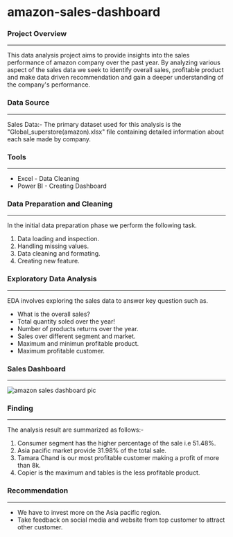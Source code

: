# amazon-sales-dashboard

### Project Overview
---

This data analysis project aims to provide insights into the sales performance of amazon company over the past year. By analyzing various aspect of the sales data we seek to identify overall sales, profitable product and make data driven recommendation and gain a deeper understanding of the company's performance.

### Data Source
---

Sales Data:- The primary dataset used for this analysis is the "Global_superstore(amazon).xlsx" file containing detailed information about each sale made by company.

### Tools
---

- Excel - Data Cleaning
- Power BI - Creating Dashboard

### Data Preparation and Cleaning
---

In the initial data preparation phase we perform the following task.
1. Data loading and inspection.
2. Handling missing values.
3. Data cleaning and formating.
4. Creating new feature.

### Exploratory Data Analysis
---

EDA involves exploring the sales data to answer key question such as.
- What is the overall sales?
- Total quantity soled over the year!
- Number of products returns over the year.
- Sales over different segment and market.
- Maximum and minimun profitable product.
- Maximum profitable customer.

### Sales Dashboard
---
![amazon sales dashboard pic](https://github.com/user-attachments/assets/fb48e331-1fab-4309-ab0e-112a29cdc20d)


### Finding
---
The analysis result are summarized as follows:-
1. Consumer segment has the higher percentage of the sale i.e 51.48%.
2. Asia pacific market provide 31.98% of the total sale.
3. Tamara Chand is our most profitable customer making a profit of more than 8k.
4. Copier is the maximum and tables is the less profitable product.

### Recommendation
---

- We have to invest more on the Asia pacific region.
- Take feedback on social media and website from top customer to attract other customer.
  



   
